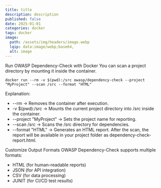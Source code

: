 ```yaml
---
title: title
description: description
published: false
date: 2025-01-01
categories: docker
tags: docker
image:
  path: /assets/img/headers/image.webp
  lqip: data:image/webp;base64,
  alt: image
---
```



Run OWASP Dependency-Check with Docker
You can scan a project directory by mounting it inside the container.

```shell
docker run --rm -v $(pwd):/src owasp/dependency-check --project "MyProject" --scan /src --format "HTML"
```
Explanation:
- --rm → Removes the container after execution.
- -v $(pwd):/src → Mounts the current project directory into /src inside the container.
- --project "MyProject" → Sets the project name for reporting.
- --scan /src → Scans the /src directory for dependencies.
- --format "HTML" → Generates an HTML report.
After the scan, the report will be available in your project folder as dependency-check-report.html.

Customize Output Formats
OWASP Dependency-Check supports multiple formats:

- HTML (for human-readable reports)
- JSON (for API integration)
- CSV (for data processing)
- JUNIT (for CI/CD test results)
